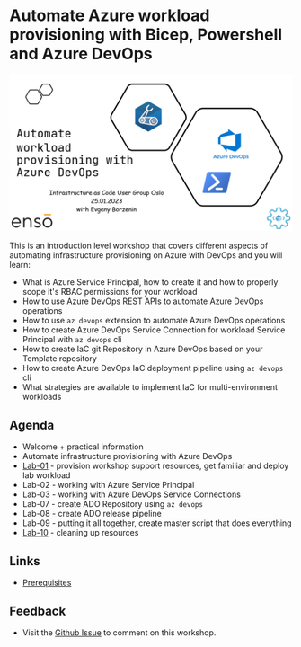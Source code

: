 # Automate Azure workload provisioning with Bicep, Powershell and Azure DevOps

![logo](images/logo.jpg)

This is an introduction level workshop that covers different aspects of automating infrastructure provisioning on Azure with DevOps and you will learn:

* What is Azure Service Principal, how to create it and how to properly scope it's RBAC permissions for your workload
* How to use Azure DevOps REST APIs to automate Azure DevOps operations
* How to use `az devops` extension to automate Azure DevOps operations 
* How to create Azure DevOps Service Connection for workload Service Principal with `az devops` cli
* How to create IaC git Repository in Azure DevOps based on your Template repository
* How to create Azure DevOps IaC deployment pipeline using `az devops` cli
* What strategies are available to implement IaC for multi-environment workloads


## Agenda
 
 * Welcome + practical information
 * Automate infrastructure provisioning with Azure DevOps
 * [Lab-01](labs/lab-01/readme.md) - provision workshop support resources, get familiar and deploy lab workload
 * Lab-02 - working with Azure Service Principal
 * Lab-03 - working with Azure DevOps Service Connections
 * Lab-07 - create ADO Repository using `az devops`
 * Lab-08 - create ADO release pipeline
 * Lab-09 - putting it all together, create master script that does everything
 * [Lab-10](labs/lab-08/readme.md) - cleaning up resources

 
## Links

* [Prerequisites](prerequisites.md)


## Feedback

* Visit the [Github Issue](https://github.com/evgenyb/iac-workshops/issues/1) to comment on this workshop. 
